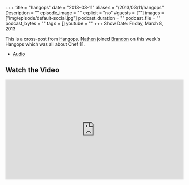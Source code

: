 +++
title = "hangops"
date = "2013-03-11"
aliases = "/2013/03/11/hangops"
Description = ""
episode_image = ""
explicit = "no"
#guests = [""]
images = ["img/episode/default-social.jpg"]
podcast_duration = ""
podcast_file = ""
podcast_bytes = ""
tags = []
youtube = ""
+++
Show Date:  Friday, March 8, 2013

This is a cross-post from [Hangops](http://twitter.com/hangops).  [Nathen](http://twitter.com/nathenharvey) joined [Brandon](http://twitter.com/solarce) on this week's Hangops which was all about Chef 11.  

* [Audio](http://traffic.libsyn.com/foodfight/Hangops-Chef-11.mp3)

## Watch the Video

<iframe width="560" height="315" src="http://www.youtube.com/embed/jp9D_CFH6UY" frameborder="0" allowfullscreen></iframe>
